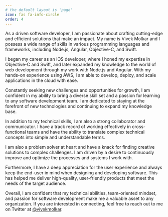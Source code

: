 ```yaml
---
# the default layout is 'page'
icon: fas fa-info-circle
order: 4
---
```


As a driven software developer, I am passionate about crafting cutting-edge and efficient solutions that make an impact. My name is Vivek Molkar and I possess a wide range of skills in various programming languages and frameworks, including Node.js, Angular, Objective-C, and Swift.

I began my career as an iOS developer, where I honed my expertise in Objective-C and Swift, and later expanded my knowledge to the world of web development through my work with Node.js and Angular. With my hands-on experience using AWS, I am able to develop, deploy, and scale applications in the cloud with ease.

Constantly seeking new challenges and opportunities for growth, I am confident in my ability to bring a diverse skill set and a passion for learning to any software development team. I am dedicated to staying at the forefront of new technologies and continuing to expand my knowledge base.

In addition to my technical skills, I am also a strong collaborator and communicator. I have a track record of working effectively in cross-functional teams and have the ability to translate complex technical concepts into simple and understandable terms.

I am also a problem solver at heart and have a knack for finding creative solutions to complex challenges. I am driven by a desire to continuously improve and optimize the processes and systems I work with.

Furthermore, I have a deep appreciation for the user experience and always keep the end-user in mind when designing and developing software. This has helped me deliver high-quality, user-friendly products that meet the needs of the target audience.

Overall, I am confident that my technical abilities, team-oriented mindset, and passion for software development make me a valuable asset to any organization. If you are interested in connecting, feel free to reach out to me on Twitter at <a href="https://twitter.com/vivekmolkar">@vivekmolkar</a>.
